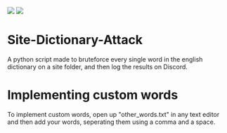 [![](https://img.shields.io/badge/release-1.0.0-blue)](https://github.com/fosterchild1/Site-Dictionary-Attack/releases/latest)
[![](https://img.shields.io/badge/made%20for%20webpuzzles-green)]()
# Site-Dictionary-Attack
A python script made to bruteforce every single word in the english dictionary on a site folder, and then log the results on Discord.

# Implementing custom words
To implement custom words, open up "other_words.txt" in any text editor and then add your words, seperating them using a comma and a space.

